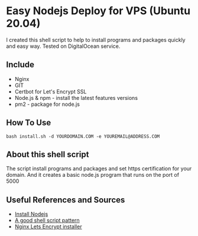 # Easy Nodejs Deploy for VPS (Ubuntu 20.04)
I created this shell script to help to install programs and packages quickly and easy way.
Tested on DigitalOcean service.

## Include
* Nginx
* GIT
* Certbot for Let's Encrypt SSL
* Node.js & npm - install the latest features versions
* pm2 - package for node.js

## How To Use

```
bash install.sh -d YOURDOMAIN.COM -e YOUREMAIL@ADDRESS.COM
```

## About this shell script
The script install programs and packages and set https certification for your domain.
And it creates a basic node.js program that runs on the port of 5000

## Useful References and Sources

* [Install Nodejs](https://www.digitalocean.com/community/tutorials/how-to-set-up-a-node-js-application-for-production-on-ubuntu-20-04)
* [A good shell script pattern](https://gist.github.com/anatoliychakkaev/744062/6160cecb209eb371bc6d15f73ecc8f39fae7fc52#file-install-nodejs)
* [Nginx Lets Encrypt installer](https://github.com/renjithspace/nginx-lets-encrypt-installer/blob/master/installer.sh)